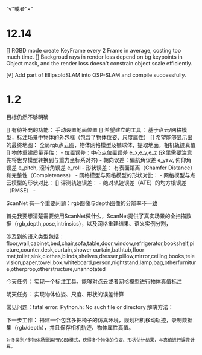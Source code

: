
“√”或者“×”

# 12.14
[] RGBD mode create KeyFrame every 2 Frame in average, costing too much time.
[] Backgroud rays in render loss depend on bg keypoints in Object mask, and the render loss doesn't constrain object scale efficiently.

[√] Add part of EllipsoldSLAM into QSP-SLAM and compile successfully.


# 1.2


目标仍然不够明确

[] 有待补充的功能： 手动设置地面位置
[] 希望建立的工具： 基于点云/网格模型，标注场景中物体的外包框（包含了物体位姿、尺度属性）
[] 希望能够显示出的最终地图： 全局rgb点云图，物体网格模型及椭球体，提取地面，相机轨迹真值
[] 物体重建质量评估：
    - 位置误差：中心点位置误差 e_x,e_y,e_z (这里需要注意先将世界模型转换到与重力坐标系对齐)
    - 朝向误差：偏航角误差 e_yaw, 俯仰角误差 e_pitch, 滚转角误差 e_roll
    - 形状误差：
        有表面距离（Chamfer Distance）和完整性（Completeness）
        - 网格模型与网格模型的形状对比：
        - 网格模型与点云模型的形状对比：
[] 评测轨迹误差：
    - 绝对轨迹误差（ATE）的均方根误差（RMSE）
    - 


ScanNet 有一个重要问题：rgb图像与depth图像的分辨率不一致

首先我要想清楚需要使用ScanNet做什么，ScanNet提供了真实场景的全扫描数据（rgb,depth,pose,intrinsics），以及网格重建结果、语义实例分割，

涉及到的语义类型包括：floor,wall,cabinet,bed,chair,sofa,table,door,window,refrigerator,bookshelf,picture,counter,desk,curtain,shower curtain,bathtub,floor mat,toilet,sink,clothes,blinds,shelves,dresser,pillow,mirror,ceiling,books,television,paper,towel,box,whiteboard,person,nightstand,lamp,bag,otherfurniture,otherprop,otherstructure,unannotated

今天任务： 实现一个标注工具，能够对点云或者网格模型进行物体真值标注


明天任务： 实现物体位姿、尺度、形状的误差计算


常见问题：fatal error: Python.h: No such file or directory
解决方法：


下一步工作：
    搭建一个包含多把椅子的仿真环境，规划相机移动轨迹，录制数据集（rgb/depth），并且保存相机轨迹、物体属性真值。

    对多类别/多物体场景运行RGBD模式，获得多个物体的位姿、形状估计结果，与真值进行误差计算。
